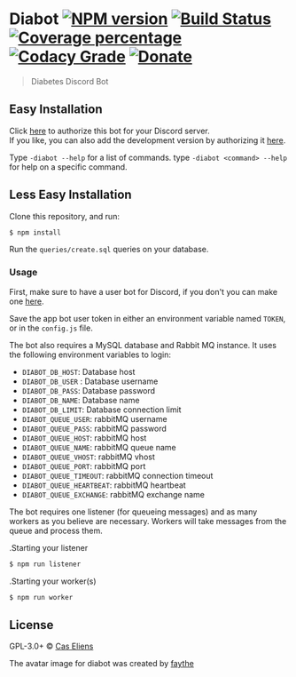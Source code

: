 # Diabot [![NPM version][npm-image]][npm-url] [![Build Status][travis-image]][travis-url] [![Coverage percentage][coverage-image]][coverage-url] [![Codacy Grade][codacy-image]][codacy-url] [![Donate][paypal-image]][paypal-url]

> Diabetes Discord Bot

## Easy Installation

Click [here](https://duco.rocks/diabot-add) to authorize this bot for your Discord server.  
If you like, you can also add the development version by authorizing it [here](https://duco.rocks/diabot-test-add).

Type `-diabot --help` for a list of commands.
type `-diabot <command> --help` for help on a specific command.

## Less Easy Installation

Clone this repository, and run:
```sh
$ npm install
```

Run the `queries/create.sql` queries on your database.

### Usage

First, make sure to have a user bot for Discord, if you don't you can make one [here](https://discordapp.com/developers/applications/me).

Save the app bot user token in either an environment variable named `TOKEN`, or in the `config.js` file.

The bot also requires a MySQL database and Rabbit MQ instance. It uses the following environment variables to login:

* `DIABOT_DB_HOST`: Database host
* `DIABOT_DB_USER` : Database username
* `DIABOT_DB_PASS`: Database password
* `DIABOT_DB_NAME`: Database name
* `DIABOT_DB_LIMIT`: Database connection limit
* `DIABOT_QUEUE_USER`: rabbitMQ username
* `DIABOT_QUEUE_PASS`: rabbitMQ password
* `DIABOT_QUEUE_HOST`: rabbitMQ host
* `DIABOT_QUEUE_NAME`: rabbitMQ queue name
* `DIABOT_QUEUE_VHOST`: rabbitMQ vhost
* `DIABOT_QUEUE_PORT`: rabbitMQ port
* `DIABOT_QUEUE_TIMEOUT`: rabbitMQ connection timeout
* `DIABOT_QUEUE_HEARTBEAT`: rabbitMQ heartbeat
* `DIABOT_QUEUE_EXCHANGE`: rabbitMQ exchange name


The bot requires one listener (for queueing messages) and as many workers as you believe are necessary. Workers will take messages from the queue and process them.

.Starting your listener
```javascript
$ npm run listener
```

.Starting your worker(s)
```javascript
$ npm run worker
```
## License

GPL-3.0+ © [Cas Eliens](https://github.com/cascer1)

The avatar image for diabot was created by [faythe](https://www.instagram.com/taintedwheat/)


[travis-image]: https://img.shields.io/travis/cascer1/diabot.svg
[travis-url]: https://travis-ci.org/cascer1/diabot
[daviddm-image]: https://david-dm.org/cascer1/diabot.svg?theme=shields.io
[daviddm-url]: https://david-dm.org/cascer1/diabot
[coverage-image]: https://api.codacy.com/project/badge/Coverage/7eb5dded36de46638d4b306f96ddc5d4
[coverage-url]: https://www.codacy.com/app/cascer1/diabot?utm_source=github.com&amp;utm_medium=referral&amp;utm_content=cascer1/diabot&amp;utm_campaign=Badge_Coverage
[codacy-image]: https://api.codacy.com/project/badge/Grade/7eb5dded36de46638d4b306f96ddc5d4
[codacy-url]: https://www.codacy.com/app/cascer1/diabot?utm_source=github.com&amp;utm_medium=referral&amp;utm_content=cascer1/diabot&amp;utm_campaign=Badge_Grade
[npm-image]: https://img.shields.io/npm/v/diabot.svg
[npm-url]: https://www.npmjs.com/package/diabot
[paypal-image]: https://img.shields.io/badge/Donate-PayPal-green.svg
[paypal-url]: https://duco.rocks/diabot-donate